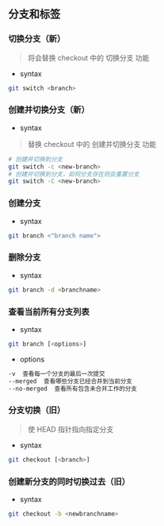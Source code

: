 ## 分支和标签

### 切换分支（新）
> 将会替换 checkout 中的 切换分支 功能
- syntax
```bash
git switch <branch>
```
### 创建并切换分支（新）
- syntax
> 替换 checkout 中的 创建并切换分支 功能
```bash
# 创建并切换到分支
git switch -c <new-branch>
# 创建并切换到分支，如何分支存在则会重置分支
git switch -C <new-branch>
```
### 创建分支
- syntax
```bash
git branch <"branch name">
```
### 删除分支
- syntax
```bash
git branch -d <branchname>
```
### 查看当前所有分支列表
- syntax 
```bash
git branch [<options>]
```
- options
```bash
-v  查看每一个分支的最后一次提交
--merged  查看哪些分支已经合并到当前分支
--no-merged  查看所有包含未合并工作的分支
```
### 分支切换（旧）
> 使 HEAD 指针指向指定分支
- syntax
```bash
git checkout [<branch>]
```
### 创建新分支的同时切换过去（旧）
- syntax
```bash
git checkout -b <newbranchname>
```
